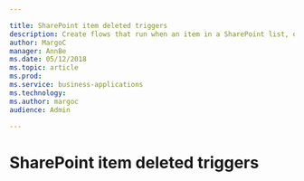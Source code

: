 ```yaml
---

title: SharePoint item deleted triggers
description: Create flows that run when an item in a SharePoint list, or a file in a SharePoint document library, is deleted. 
author: MargoC
manager: AnnBe
ms.date: 05/12/2018
ms.topic: article
ms.prod: 
ms.service: business-applications
ms.technology: 
ms.author: margoc
audience: Admin

---
```

#  SharePoint item deleted triggers
